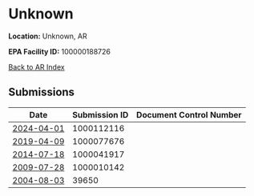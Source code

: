 # Unknown

**Location:** Unknown, AR

**EPA Facility ID:** 100000188726

[Back to AR Index](../../index.md)

## Submissions

| Date | Submission ID | Document Control Number |
|------|--------------|-------------------------|
| [2024-04-01](submissions/1000112116.md) | 1000112116 |  |
| [2019-04-09](submissions/1000077676.md) | 1000077676 |  |
| [2014-07-18](submissions/1000041917.md) | 1000041917 |  |
| [2009-07-28](submissions/1000010142.md) | 1000010142 |  |
| [2004-08-03](submissions/39650.md) | 39650 |  |
